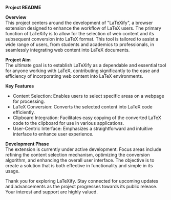 **Project README**

**Overview**\
This project centers around the development of "LaTeXify", a browser extension designed to enhance the workflow of LaTeX users. The primary function of LaTeXify is to allow for the selection of web content and its subsequent conversion into LaTeX format. This tool is tailored to assist a wide range of users, from students and academics to professionals, in seamlessly integrating web content into LaTeX documents.

**Project Aim**\
The ultimate goal is to establish LaTeXify as a dependable and essential tool for anyone working with LaTeX, contributing significantly to the ease and efficiency of incorporating web content into LaTeX environments.

**Key Features**
- Content Selection: Enables users to select specific areas on a webpage for processing.
- LaTeX Conversion: Converts the selected content into LaTeX code efficiently.
- Clipboard Integration: Facilitates easy copying of the converted LaTeX code to the clipboard for use in various applications.
- User-Centric Interface: Emphasizes a straightforward and intuitive interface to enhance user experience.

**Development Phase**\
The extension is currently under active development. Focus areas include refining the content selection mechanism, optimizing the conversion algorithm, and enhancing the overall user interface. The objective is to create a solution that is both effective in functionality and simple in its usage.

Thank you for exploring LaTeXify. Stay connected for upcoming updates and advancements as the project progresses towards its public release. Your interest and support are highly valued.

